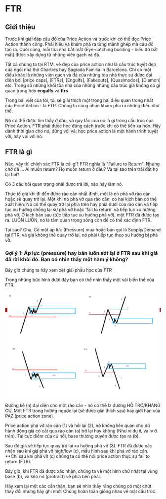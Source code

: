 # FTR

## Giới thiệu

Trước khi giải đáp câu đố của Price Action và trước khi có thể đọc Price Action thành công. Phải hiểu và khám phá ra từng mảnh ghép mà câu đố tạo ra. Cuối cùng, mỗi tòa nhà bắt mắt (Eye-catching building - biểu đồ bắt mắt) được xây dựng từ những viên gạch và đá.

Tất cả chúng ta tại RTM, vẻ đẹp của price action như là cấu trúc tuyệt đẹp của ngôi nhà thờ Chartres hay Sagrada Familia in Barcelona. Chỉ có một điều khác là những viên gạch và đá của những tòa nhà thực sự được đại diện bởi [price caps], [FTRs], [Engulfs], [Fakeouts], [Quasimodos], [Diamon] etc. Trong số những khối tòa nhà của những những cấu trúc giá không có gì quan trọng hơn **engulfs** và **ftrs**

Trong bài viết của tôi, tôi sẽ giải thích một trong hai điều quan trong nhất của Price Action - là FTR. Chúng ta cùng nhau khám pha ra những điều như thế.

Nó có thể được tìm thấy ở đâu, và quy tắc của nó là gì trong cấu trúc của Price Action. FTR phải được học đúng cách trước khi có thê tiến xa hơn. Hãy dành thời gian cho nó, đừng vội vã; học price action là một hành trình tuyệt vời, hãy vui với nó.

## FTR là gì

Nào, vậy thì chính xác FTR là cái gì? FTR nghĩa là "Failure to Return". Nhưng chờ đã ... Ai muốn return? Họ muốn return ở đâu? Và tại sao trên trái đất họ lại fail? 

Có 3 câu hỏi quan trọng phải được trả lời, nào hãy làm nó.

Thực tế giá khi đi đến được rào cản nhất định, một là nó phá vỡ rào cản hoặc sẽ quay trở lại. Một khi nó phá vỡ qua rào cản, có hai kịch bản có thể xuất hiện: Nó có thể quay trở lại phía trên hay phía dưới của rào cản và tiếp tục xu hướng chống lại sự phá vỡ hoặc 'fail to return' và tiếp tục xu hướng phá vỡ. Ở kịch bản sau (tức tiếp tục xu hướng phá vỡ), một FTR đã được tạo ra. LUÔN LUÔN, nó là tầm quan trọng sống còn để có thể xác định FTR.

Tại sao? Chà, Có một áp lực (Pressure) mua hoặc bán gọi là Supply/Demand tại FTR, và giá không thể quay trở lại, nó phải tiếp tục theo xu hướng bị phá vỡ.

### Gợi ý 1: Áp lực (pressure) hay bán luôn sót lại ở FTR sau khi giá đã rời khỏi đó. Bạn có nhìn thấy một hàm ý không?

Bây giờ chúng ta hãy xem xét giải phẫu học của FTR

Trong những bức hình dưới đây bạn có thể nhìn thấy một vài biến thể của FTR.

![](https://github.com/vuongmao/forexcollection/blob/master/SupplyDemandRTM/asset/ftr-variations-pattern.png)

Đường kẻ (a) đại diện cho một rào cản - nó có thể là đường HỖ TRỢ/KHÁNG CỰ, Một FTR trong hướng ngược lại (sẽ được giải thích sau) hay giới hạn của PAZ (price action zone)

Price action phá vỡ rào cản (1) và hồi lại (2), nó không liên quan cho dù hành động giá có cắt qua rào cản (a) trở lại hay không (Như ví dụ ii, và iv ở trên). Tại cực điểm của cú hồi, base thường xuyên được tạo ra (b).

Sau đó giá sẽ tiếp tục quay trở lại xu hướng phá vỡ (3). FTR đã được xác nhận sau khi giá phá vỡ high/low (c), mẫu hình sau khi phá vỡ rào cản. **Chỉ sau khi phá vỡ (c) chúng ta có thể nói price action thực sự fail to return (FTR).

Bây giờ, khi FTR đã được xác nhận, chúng ta vẽ một hình chữ nhật tại vùng base (b), và kéo nó (protract) về phía bên phải.

Hãy xem lại một các cẩn thận, bạn sẽ nhìn thấy rằng chúng có một chút thay đổi nhưng hãy ghi nhớ: Chúng hoàn toàn giống nhau về mặt cấu trúc.

